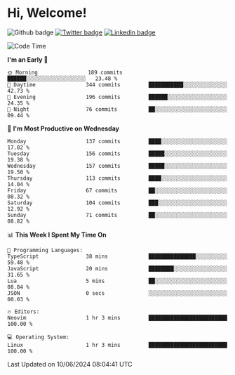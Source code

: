   # Hi, Welcome!
  ![Github badge](https://img.shields.io/github/followers/kraken-afk.svg?style=social&label=Follow&maxAge=2592000)
  [![Twitter badge](https://img.shields.io/badge/-Twitter-00acee?style=flat-square&logo=Twitter&logoColor=white)](https://twitter.com/trshppl)
  [![Linkedin badge](https://img.shields.io/badge/LinkedIn-0077B5?style=flat-square&logo=linkedin&logoColor=white)](https://www.linkedin.com/in/noveanrer)
<!--START_SECTION:waka-->
![Code Time](http://img.shields.io/badge/Code%20Time-228%20hrs%2034%20mins-blue)

**I'm an Early 🐤** 

```text
🌞 Morning                189 commits         ██████░░░░░░░░░░░░░░░░░░░   23.48 % 
🌆 Daytime                344 commits         ███████████░░░░░░░░░░░░░░   42.73 % 
🌃 Evening                196 commits         ██████░░░░░░░░░░░░░░░░░░░   24.35 % 
🌙 Night                  76 commits          ██░░░░░░░░░░░░░░░░░░░░░░░   09.44 % 
```
📅 **I'm Most Productive on Wednesday** 

```text
Monday                   137 commits         ████░░░░░░░░░░░░░░░░░░░░░   17.02 % 
Tuesday                  156 commits         █████░░░░░░░░░░░░░░░░░░░░   19.38 % 
Wednesday                157 commits         █████░░░░░░░░░░░░░░░░░░░░   19.50 % 
Thursday                 113 commits         ████░░░░░░░░░░░░░░░░░░░░░   14.04 % 
Friday                   67 commits          ██░░░░░░░░░░░░░░░░░░░░░░░   08.32 % 
Saturday                 104 commits         ███░░░░░░░░░░░░░░░░░░░░░░   12.92 % 
Sunday                   71 commits          ██░░░░░░░░░░░░░░░░░░░░░░░   08.82 % 
```


📊 **This Week I Spent My Time On** 

```text
💬 Programming Languages: 
TypeScript               38 mins             ███████████████░░░░░░░░░░   59.48 % 
JavaScript               20 mins             ████████░░░░░░░░░░░░░░░░░   31.65 % 
Lua                      5 mins              ██░░░░░░░░░░░░░░░░░░░░░░░   08.84 % 
JSON                     0 secs              ░░░░░░░░░░░░░░░░░░░░░░░░░   00.03 % 

🔥 Editors: 
Neovim                   1 hr 3 mins         █████████████████████████   100.00 % 

💻 Operating System: 
Linux                    1 hr 3 mins         █████████████████████████   100.00 % 
```


 Last Updated on 10/06/2024 08:04:41 UTC
<!--END_SECTION:waka-->